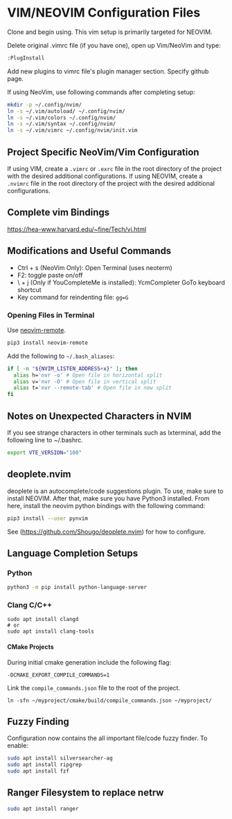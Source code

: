 # VIM/NEOVIM Configuration Files

Clone and begin using. This vim setup is primarily targeted for NEOVIM.

Delete original .vimrc file (if you have one), open up Vim/NeoVim and type:

```bash
:PlugInstall
```

Add new plugins to vimrc file's plugin manager section. Specify github page.

If using NeoVim, use following commands after completing setup:
```bash
mkdir -p ~/.config/nvim/
ln -s ~/.vim/autoload/ ~/.config/nvim/
ln -s ~/.vim/colors ~/.config/nvim/
ln -s ~/.vim/syntax ~/.config/nvim/
ln -s ~/.vim/vimrc ~/.config/nvim/init.vim
```

## Project Specific NeoVim/Vim Configuration
If using VIM, create a `.vimrc` or `.exrc` file in the root directory of the project with the desired additional configurations.
If using NEOVIM, create a `.nvimrc` file in the root directory of the project with the desired additional configurations.

## Complete vim Bindings
https://hea-www.harvard.edu/~fine/Tech/vi.html

## Modifications and Useful Commands
* Ctrl + s (NeoVim Only): Open Terminal (uses neoterm)
* F2: toggle paste on/off
* \ + j (Only if YouCompleteMe is installed): YcmCompleter GoTo keyboard shortcut
* Key command for reindenting file: `gg=G`

### Opening Files in Terminal
Use [neovim-remote](https://github.com/mhinz/neovim-remote).

```bash
pip3 install neovim-remote
```

Add the following to `~/.bash_aliases`:

```bash
if [ -n "${NVIM_LISTEN_ADDRESS+x}" ]; then
  alias h='nvr -o' # Open file in horizontal split
  alias v='nvr -O' # Open file in vertical split
  alias t='nvr --remote-tab' # Open file in new split
fi
```

## Notes on Unexpected Characters in NVIM
If you see strange characters in other terminals such as lxterminal, add the following line to ~/.bashrc.

```bash
export VTE_VERSION="100"
```

## deoplete.nvim
deoplete is an autocomplete/code suggestions plugin. To use, make sure to install NEOVIM. After that, make sure you have Python3 installed. From here, install the neovim python bindings with the following command:

```bash
pip3 install --user pynvim
```

See (https://github.com/Shougo/deoplete.nvim) for how to configure.

## Language Completion Setups
### Python

```bash
python3 -m pip install python-language-server
```

### Clang C/C++

```
sudo apt install clangd
# or
sudo apt install clang-tools
```

#### CMake Projects
During initial cmake generation include the following flag:

```
-DCMAKE_EXPORT_COMPILE_COMMANDS=1
```

Link the `compile_commands.json` file to the root of the project.

```
ln -sfn ~/myproject/cmake/build/compile_commands.json ~/myproject/
```

## Fuzzy Finding
Configuration now contains the all important file/code fuzzy finder. To enable:

```bash
sudo apt install silversearcher-ag
sudo apt install ripgrep
sudo apt install fzf
```

## Ranger Filesystem to replace netrw

```bash
sudo apt install ranger
```
